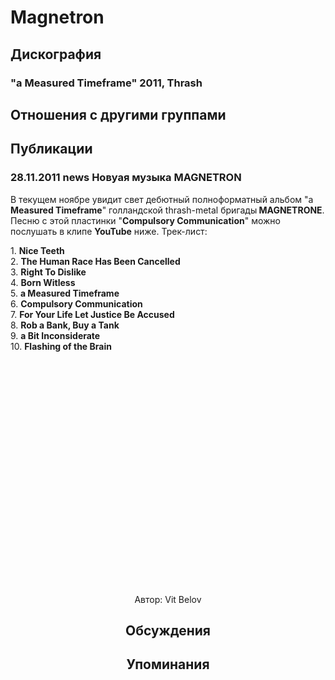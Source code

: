 # Magnetron



## Дискография

### "a Measured Timeframe" 2011, Thrash




## Отношения с другими группами


## Публикации

### 28.11.2011 news Новуая музыка MAGNETRON

<P>В текущем ноябре увидит свет дебютный полноформатный альбом "a<STRONG> Measured Timeframe</STRONG>" голландской thrash-metal бригады<STRONG> MAGNETRONE</STRONG>. Песню с этой пластинки "<STRONG>Compulsory Communication</STRONG>" можно послушать в клипе <STRONG>YouTube</STRONG> ниже. Трек-лист:</P>
<P>1. <STRONG>Nice Teeth</STRONG> <BR>2. <STRONG>The Human Race Has Been Cancelled</STRONG>&nbsp; <BR>3. <STRONG>Right To Dislike</STRONG>&nbsp; <BR>4. <STRONG>Born Witless&nbsp; <BR></STRONG>5. <STRONG>a Measured Timeframe</STRONG>&nbsp; <BR>6. <STRONG>Compulsory Communication</STRONG>&nbsp; <BR>7. <STRONG>For Your Life Let Justice Be Accused</STRONG>&nbsp; <BR>8. <STRONG>Rob a Bank, Buy a Tank</STRONG>&nbsp; <BR>9. <STRONG>a Bit Inconsiderate</STRONG>&nbsp; <BR>10. <STRONG>Flashing of the Brain</STRONG></P>
<P><center><object width="640" height="360"><param name="movie" value="http://www.youtube.com/v/_VwPYTwd8jk&hl=en_US&feature=player_embedded&version=3"></param><param name="allowFullScreen" value="true"></param><param name="allowScriptAccess" value="always"></param><embed src="http://www.youtube.com/v/_VwPYTwd8jk&hl=en_US&feature=player_embedded&version=3" type="application/x-shockwave-flash" allowfullscreen="true" allowScriptAccess="always" width="640" height="360"></embed></object></P>
Автор: Vit Belov


## Обсуждения


## Упоминания

